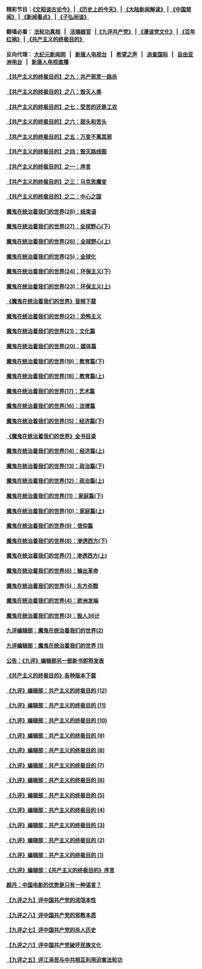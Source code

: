 #### 精彩节目：[《文昭谈古论今》](http://134.209.198.168/wenzhao) | [《历史上的今天》](http://134.209.198.168/today-in-history) | [《大陆新闻解读》](http://134.209.198.168/ntdtv-comedy) | [《中国禁闻》](http://134.209.198.168/ntdtv-news) | [《新闻看点》](http://134.209.198.168/news-insight) | [《子弘闲谈》](http://134.209.198.168/zihongxiantan/) 

 #### 翻墙必看： [法轮功真相](http://134.209.198.168:10000/videos/truth.html) &nbsp;&nbsp;|&nbsp;&nbsp; [活摘器官](http://134.209.198.168:10000/videos/res/Organs/) &nbsp;&nbsp;|[《九评共产党》](http://134.209.198.168:10000/videos/jiuping) | [《漫谈党文化》](http://134.209.198.168:10000/videos/mtdwh) | [《百年红祸》](http://134.209.198.168:10000/videos/bnhh) | [《共产主义的终极目的》](http://134.209.198.168:10000/videos/res/zjmd) 

 #### 反向代理： [大纪元新闻网](http://134.209.198.168:10080/) &nbsp;&nbsp;|&nbsp;&nbsp; [新唐人电视台](http://134.209.198.168:8000/) &nbsp;&nbsp;|&nbsp;&nbsp; [希望之声](http://134.209.198.168:8200/) &nbsp;&nbsp;|&nbsp;&nbsp; [追查国际](http://134.209.198.168:10010/) &nbsp;&nbsp;|&nbsp;&nbsp; [自由亚洲电台](http://134.209.198.168:9800/) &nbsp;&nbsp;|&nbsp;&nbsp; [新唐人电视直播](http://134.209.198.168/) 

#### [【共产主义的终极目的】之九：共产邪灵一路杀](../pages/nsc422/n11114139.md?t=03161836) 

#### [【共产主义的终极目的】之八：毁灭人类](../pages/nsc422/n11108503.md?t=03161836) 

#### [【共产主义的终极目的】之七：受苦的还是工农](../pages/nsc422/n11101809.md?t=03161836) 

#### [【共产主义的终极目的】之六：甜头和苦头](../pages/nsc422/n11096971.md?t=03161836) 

#### [【共产主义的终极目的】之五：万变不离其邪](../pages/nsc422/n11091285.md?t=03161836) 

#### [【共产主义的终极目的】之四：毁灭路线图](../pages/nsc422/n11086284.md?t=03161836) 

#### [【共产主义的终极目的】之一：序言](../pages/nsc422/n11086077.md?t=03161836) 

#### [【共产主义的终极目的】之三：马克思魔变](../pages/nsc422/n11061941.md?t=03161836) 

#### [【共产主义的终极目的】之二：中心之国](../pages/nsc422/n11047728.md?t=03161836) 

#### [魔鬼在统治着我们的世界(28)：结束语](../pages/nsc422/n10936246.md?t=03161836) 

#### [魔鬼在统治着我们的世界(27)：全球野心(下)](../pages/nsc422/n10928319.md?t=03161836) 

#### [魔鬼在统治着我们的世界(26)：全球野心(上)](../pages/nsc422/n10900318.md?t=03161836) 

#### [魔鬼在统治着我们的世界(25)：全球化](../pages/nsc422/n10788205.md?t=03161836) 

#### [魔鬼在统治着我们的世界(24)：环保主义(下)](../pages/nsc422/n10695307.md?t=03161836) 

#### [魔鬼在统治着我们的世界(23)：环保主义(上)](../pages/nsc422/n10688613.md?t=03161836) 

#### [《魔鬼在统治着我们的世界》音频下载](../pages/nsc422/n10635553.md?t=03161836) 

#### [魔鬼在统治着我们的世界(22)：恐怖主义](../pages/nsc422/n10614727.md?t=03161836) 

#### [魔鬼在统治着我们的世界(21)：文化篇](../pages/nsc422/n10597706.md?t=03161836) 

#### [魔鬼在统治着我们的世界(20)：媒体篇](../pages/nsc422/n10586579.md?t=03161836) 

#### [魔鬼在统治着我们的世界(19)：教育篇(下)](../pages/nsc422/n10564808.md?t=03161836) 

#### [魔鬼在统治着我们的世界(18)：教育篇(上)](../pages/nsc422/n10526970.md?t=03161836) 

#### [魔鬼在统治着我们的世界(17)：艺术篇](../pages/nsc422/n10499093.md?t=03161836) 

#### [魔鬼在统治着我们的世界(16)：法律篇](../pages/nsc422/n10485969.md?t=03161836) 

#### [魔鬼在统治着我们的世界(15)：经济篇(下)](../pages/nsc422/n10469975.md?t=03161836) 

#### [《魔鬼在统治着我们的世界》全书目录](../pages/nsc422/n10464261.md?t=03161836) 

#### [魔鬼在统治着我们的世界(14)：经济篇(上)](../pages/nsc422/n10457370.md?t=03161836) 

#### [魔鬼在统治着我们的世界(13)：政治篇(下)](../pages/nsc422/n10448270.md?t=03161836) 

#### [魔鬼在统治着我们的世界(12)：政治篇(上)](../pages/nsc422/n10444576.md?t=03161836) 

#### [魔鬼在统治着我们的世界(11)：家庭篇(下)](../pages/nsc422/n10440961.md?t=03161836) 

#### [魔鬼在统治着我们的世界(10)：家庭篇(上)](../pages/nsc422/n10435448.md?t=03161836) 

#### [魔鬼在统治着我们的世界(9)：信仰篇](../pages/nsc422/n10432159.md?t=03161836) 

#### [魔鬼在统治着我们的世界(8)：渗透西方(下)](../pages/nsc422/n10429603.md?t=03161836) 

#### [魔鬼在统治着我们的世界(7)：渗透西方(上)](../pages/nsc422/n10426013.md?t=03161836) 

#### [魔鬼在统治着我们的世界(6)：输出革命](../pages/nsc422/n10421536.md?t=03161836) 

#### [魔鬼在统治着我们的世界(5)：东方杀戮](../pages/nsc422/n10417707.md?t=03161836) 

#### [魔鬼在统治着我们的世界(4)：欧洲发端](../pages/nsc422/n10414890.md?t=03161836) 

#### [魔鬼在统治着我们的世界(3)：毁人36计](../pages/nsc422/n10411583.md?t=03161836) 

#### [九评编辑部：魔鬼在统治着我们的世界(2)](../pages/nsc422/n10410036.md?t=03161836) 

#### [九评编辑部：魔鬼在统治着我们的世界 (1)](../pages/nsc422/n10406825.md?t=03161836) 

#### [公告：《九评》编辑部另一部新书即将发表](../pages/nsc422/n10405104.md?t=03161836) 

#### [《共产主义的终极目的》各种版本下载](../pages/nsc422/n10022138.md?t=03161836) 

#### [《九评》编辑部：共产主义的终极目的 (12)](../pages/nsc422/n9933272.md?t=03161836) 

#### [《九评》编辑部：共产主义的终极目的 (11)](../pages/nsc422/n9924973.md?t=03161836) 

#### [《九评》编辑部：共产主义的终极目的 (10)](../pages/nsc422/n9920883.md?t=03161836) 

#### [《九评》编辑部：共产主义的终极目的 (9)](../pages/nsc422/n9916363.md?t=03161836) 

#### [《九评》编辑部：共产主义的终极目的 (8)](../pages/nsc422/n9912488.md?t=03161836) 

#### [《九评》编辑部：共产主义的终极目的 (7)](../pages/nsc422/n9901176.md?t=03161836) 

#### [《九评》编辑部：共产主义的终极目的 (6)](../pages/nsc422/n9899359.md?t=03161836) 

#### [《九评》编辑部：共产主义的终极目的 (5)](../pages/nsc422/n9893174.md?t=03161836) 

#### [《九评》编辑部：共产主义的终极目的 (4)](../pages/nsc422/n9891246.md?t=03161836) 

#### [《九评》编辑部：共产主义的终极目的 (3)](../pages/nsc422/n9879879.md?t=03161836) 

#### [《九评》编辑部：共产主义的终极目的 (2)](../pages/nsc422/n9876205.md?t=03161836) 

#### [《九评》编辑部：共产主义的终极目的 (1)](../pages/nsc422/n9865857.md?t=03161836) 

#### [《九评》编辑部：《共产主义的终极目的》序言](../pages/nsc422/n9862666.md?t=03161836) 

#### [颜丹：中国电影的优势是只有一种语言？](../pages/nsc422/n9583062.md?t=03161836) 

#### [【九评之九】评中国共产党的流氓本性](../pages/nsc422/n737542.md?t=03161836) 

#### [【九评之八】评中国共产党的邪教本质](../pages/nsc422/n735942.md?t=03161836) 

#### [【九评之七】评中国共产党的杀人历史](../pages/nsc422/n733806.md?t=03161836) 

#### [【九评之六】评中国共产党破坏民族文化](../pages/nsc422/n731667.md?t=03161836) 

#### [【九评之五】评江泽民与中共相互利用迫害法轮功](../pages/nsc422/n730058.md?t=03161836) 

